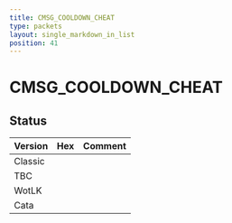 ```yaml
---
title: CMSG_COOLDOWN_CHEAT
type: packets
layout: single_markdown_in_list
position: 41
---
```


# CMSG_COOLDOWN_CHEAT

## Status

Version | Hex | Comment
---------- | ---------- | ---------- 
Classic |  |  
TBC |  |  
WotLK |  |  
Cata |  |  
